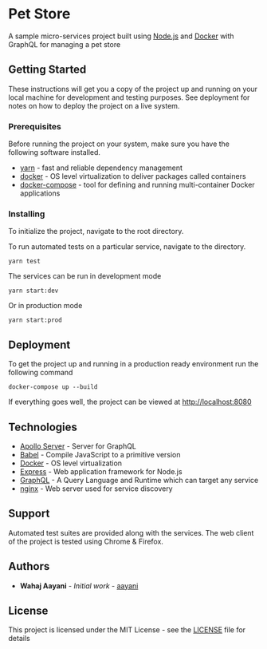 # Pet Store

A sample micro-services project built using [Node.js](https://nodejs.org) and [Docker](https://docker.com) with GraphQL for managing a pet store

## Getting Started

These instructions will get you a copy of the project up and running on your local machine for development and testing purposes. See deployment for notes on how to deploy the project on a live system.

### Prerequisites

Before running the project on your system, make sure you have the following software installed.

- [yarn](https://yarnpkg.com) - fast and reliable dependency management
- [docker](https://docker.com) - OS level virtualization to deliver packages called containers
- [docker-compose](https://docs.docker.com/compose) - tool for defining and running multi-container Docker applications

### Installing

To initialize the project, navigate to the root directory.

To run automated tests on a particular service, navigate to the directory.

```
yarn test
```

The services can be run in development mode

```
yarn start:dev
```

Or in production mode

```
yarn start:prod
```

## Deployment

To get the project up and running in a production ready environment run the following command

```
docker-compose up --build
```

If everything goes well, the project can be viewed at [http://localhost:8080](http://localhost:8080)

## Technologies

- [Apollo Server](https://www.apollographql.com/docs/apollo-server) - Server for GraphQL
- [Babel](https://babeljs.io) - Compile JavaScript to a primitive version
- [Docker](https://docker.com) - OS level virtualization
- [Express](https://expressjs.com) - Web application framework for Node.js
- [GraphQL](https://graphql.org) - A Query Language and Runtime which can target any service
- [nginx](https://nginx.com) - Web server used for service discovery

## Support

Automated test suites are provided along with the services. The web client of the project is tested using Chrome & Firefox.

## Authors

- **Wahaj Aayani** - _Initial work_ - [aayani](https://github.com/aayani)

## License

This project is licensed under the MIT License - see the [LICENSE](LICENSE) file for details

